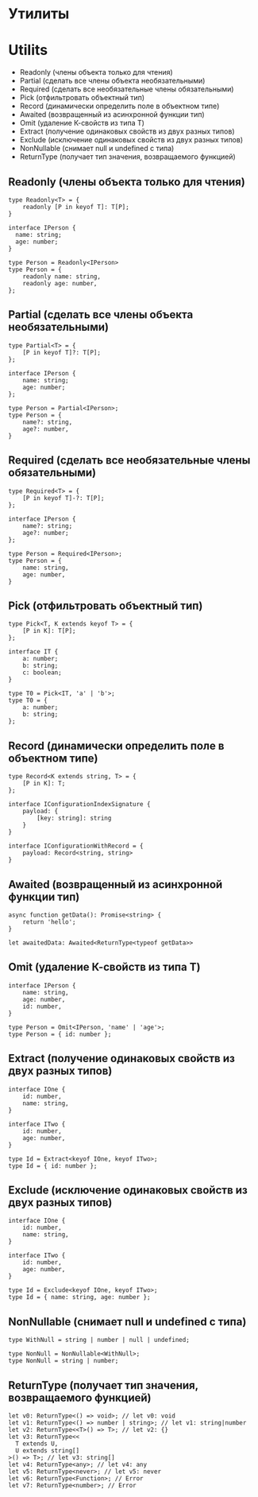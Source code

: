 # Утилиты

# Utilits

- Readonly (члены объекта только для чтения)
- Partial (сделать все члены объекта необязательными)
- Required (сделать все необязательные члены обязательными)
- Pick (отфильтровать объектный тип)
- Record (динамически определить поле в объектном типе)
- Awaited (возвращенный из асинхронной функции тип)
- Omit (удаление К-свойств из типа Т)
- Extract (получение одинаковых свойств из двух разных типов)
- Exclude (исключение одинаковых свойств из двух разных типов)
- NonNullable (снимает null и undefined с типа)
- ReturnType (получает тип значения, возвращаемого функцией)


## Readonly (члены объекта только для чтения)
```
type Readonly<T> = {
	readonly [P in keyof T]: T[P];
}
```
```
interface IPerson {
  name: string;
  age: number;
}

type Person = Readonly<IPerson>
type Person = {
	readonly name: string,
	readonly age: number,
};
```

## Partial (сделать все члены объекта необязательными)
```
type Partial<T> = {
	[P in keyof T]?: T[P];
};
```

```
interface IPerson {
	name: string;
	age: number;
};

type Person = Partial<IPerson>;
type Person = {
	name?: string,
	age?: number,
}
```

## Required (сделать все необязательные члены обязательными)
```
type Required<T> = {
	[P in keyof T]-?: T[P];
};
```

```
interface IPerson {
	name?: string;
	age?: number;
};

type Person = Required<IPerson>;
type Person = {
	name: string,
	age: number,
}
```

## Pick (отфильтровать объектный тип)
```
type Pick<T, K extends keyof T> = {
	[P in K]: T[P];
};
```

```
interface IT {
	a: number;
	b: string;
	c: boolean;
}

type T0 = Pick<IT, 'a' | 'b'>;
type T0 = {
	a: number;
	b: string;
};
```

## Record (динамически определить поле в объектном типе)
```
type Record<K extends string, T> = {
	[P in K]: T;
};
```

```
interface IConfigurationIndexSignature {
	payload: {
		[key: string]: string
	}
}

interface IConfigurationWithRecord = {
	payload: Record<string, string>
}
```

## Awaited (возвращенный из асинхронной функции тип)
```
async function getData(): Promise<string> {
	return 'hello';
}

let awaitedData: Awaited<ReturnType<typeof getData>>
```

## Omit (удаление К-свойств из типа Т)
```
interface IPerson {
	name: string,
	age: number,
	id: number,
}

type Person = Omit<IPerson, 'name' | 'age'>;
type Person = { id: number };
```

## Extract (получение одинаковых свойств из двух разных типов)
```
interface IOne {
	id: number,
	name: string,
}

interface ITwo {
	id: number,
	age: number,
}

type Id = Extract<keyof IOne, keyof ITwo>;
type Id = { id: number };
```

## Exclude (исключение одинаковых свойств из двух разных типов)
```
interface IOne {
	id: number,
	name: string,
}

interface ITwo {
	id: number,
	age: number,
}

type Id = Exclude<keyof IOne, keyof ITwo>;
type Id = { name: string, age: number };
```

## NonNullable (снимает null и undefined с типа)
```
type WithNull = string | number | null | undefined;

type NonNull = NonNullable<WithNull>;
type NonNull = string | number;
```

## ReturnType (получает тип значения, возвращаемого функцией)
```
let v0: ReturnType<() => void>; // let v0: void
let v1: ReturnType<() => number | string>; // let v1: string|number
let v2: ReturnType<<T>() => T>; // let v2: {}
let v3: ReturnType<<
  T extends U,
  U extends string[]
>() => T>; // let v3: string[]
let v4: ReturnType<any>; // let v4: any
let v5: ReturnType<never>; // let v5: never
let v6: ReturnType<Function>; // Error
let v7: ReturnType<number>; // Error
```

